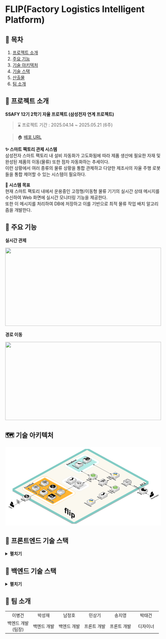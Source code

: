 <!-- 메인 이미지? -->
<!-- <br /> -->

# FLIP(Factory Logistics Intelligent Platform)

## 📌 목차

1. [프로젝트 소개](#-프로젝트-소개)
2. [주요 기능](#-주요-기능)
3. [기술 아키텍처](#-기술-아키텍처처)
4. [기술 스택](#-주요-기술)
5. [산출물](#-산출물)
6. [팀 소개](#-팀-소개)
   <br />

## 🚀 프로젝트 소개

**SSAFY 12기 2학기 자율 프로젝트 (삼성전자 연계 프로젝트)**

> ⌛ 프로젝트 기간 : 2025.04.14 ~ 2025.05.21 (6주)

> 🏠 [배포 URL](https://samsung-smartfactory.co.kr/)

<!-- > 📝 [발표 자료](수정 바람!) -->

**✨ 스마트 팩토리 관제 시스템**<br />
삼성전자 스마트 팩토리 내 설비 자동화가 고도화됨에 따라 제품 생산에 필요한 자재 및 완성된 제품의 이동(물류) 또한 점차 자동화하는 추세이다.  
이런 상황에서 여러 종류의 물류 상황을 통합 관제하고 다양한 제조사의 자율 주행 로봇들을 통합 제어할 수 있는 시스템이 필요하다.

**💪 시스템 목표**<br />
현재 스마트 팩토리 내에서 운용중인 고정형/이동형 물류 기기의 실시간 상태 메시지를 수신하여 Web 화면에 실시간 모니터링 기능을 제공한다.  
또한 이 메시지를 처리하여 DB에 저장하고 이를 기반으로 최적 물류 작업 배치 알고리즘을 개발한다.

## 🚀 주요 기능

<strong>실시간 관제</strong>

<img src="./readme/control.gif" width="500" height="250"/>

<strong>경로 이동</strong>

<img src="./readme/route.gif" width="500" height="250"/>

## 🗺️ 기술 아키텍처

<img src="./readme/architecture.png" width="500" height="250"/>

## 🚀 프론트엔드 기술 스택

<details>
<summary><strong>펼치기</strong>
</summary>

### `Next.js`

React 기반의 프레임워크, 서버 사이드 렌더링(SSR)을 활용하여 성능 최적화.

### `TypeScript`

코드의 안정성 및 유지 보수성을 높이는 강력한 타입 시스템 제공

### `React-Three-fiber/drei`

three js를 React 생태계에서 재사용 가능하고 독립적인 구성 요소를 사용하여 선언적으로 개발할 수 있는 라이브러리.

### `React-query`

서버 상태 관리를 위한 라이브러리로, 데이터 페칭, 캐싱, 동기화, 업데이트를 간편하고 효율적으로 처리.

### `Zustand`

간단하고 가벼운 클라이언트 상태 관리 라이브러리로, 실시간 데이터의 복잡한 상태를 관리.

### `TailwindCSS`

유틸리티 클래스 기반 CSS 프레임워크로, 빠르고 일관된 UI 개발에 활용.

### `Shadcn`

전체 라이브러리를 종속성으로 설치하는 대신 필요한 컴포넌트만 선택적으로 프로젝트에 직접 커스터마이징 및 적용에 활용

</details>

## 🔧 백엔드 기술 스택

<details>
  <summary><strong>펼치기</strong></summary>

### ☕ Java 17

최신 LTS 버전의 Java를 기반으로, 높은 성능과 안정성을 갖춘 백엔드 애플리케이션 구현에 활용.  
Record, Switch Expression 등의 현대적인 문법을 통해 코드 가독성과 개발 생산성 향상.

### 🚀 Spring Boot 3.4.3

REST API, 스케줄링, 예외 처리, 검증 등의 기능을 빠르고 효율적으로 구현할 수 있도록 지원하는 프레임워크.  
프로젝트 구조와 의존성 관리를 표준화하여 유지보수성 향상.

### 🔐 Spring Security

JWT 기반의 인증 및 인가를 위해 커스텀 필터(`CustomAuthenticationFilter`)와 사용자 정의 토큰(`CustomAuthToken`)을 활용하여 보안 처리 구현.

### 🧩 Spring Data JPA

객체지향적인 방식으로 DB에 접근하며, 복잡한 쿼리도 메서드 정의만으로 간편하게 처리.

### 🗄️ MySQL

대중적이고 안정적인 관계형 데이터베이스.  
다양한 인덱스 전략과 트랜잭션 기능을 활용하여 데이터 정합성과 성능을 확보.  
테이블 간 관계(ERD)를 기반으로 유저-식당-메뉴 간의 구조적 설계 구성.

### ⚡ Redis

인증 토큰, 알림 캐시, 인기 맛집 데이터 등의 임시 저장소로 활용.  
빠른 읽기/쓰기 속도를 바탕으로 실시간 사용자 경험 개선.

### 🗂️ AWS S3

사용자 커스텀 메뉴 이미지 및 식당 이미지 저장소로 사용.  
`Pre-signed URL`을 통해 보안성을 확보하며, 대용량 정적 파일 업로드/다운로드 처리에 활용.

### 📦 Docker

로컬 개발 환경과 배포 환경의 일관성을 확보하기 위해 모든 구성 요소를 컨테이너화하여 관리.

### 🔁 Jenkins

GitLab 연동을 통해 자동화된 CI/CD 파이프라인을 구축.  
코드 커밋 시 자동 빌드 및 배포를 통해 개발 효율성과 안정성 강화.

### 🌐 Nginx

정적 리소스 제공 및 리버스 프록시 서버로 활용.  
API 요청 라우팅, SSL 인증서 설정, 로드밸런싱 등 웹 서버 최적화 구성에 기여.

</details>

## 👥 팀 소개

<table style="text-align: center;" width="100%">
  <!-- <tr>
    <th style="text-align: center;" width="16.66%"><img src="https://lab.ssafy.com/s12-fintech-finance-sub1/S12P21E106/-/raw/readme/exec/readme_assets/member/cheon.png" width="150" height="150"/></th>
    <th style="text-align: center;" width="16.66%"><img src="https://lab.ssafy.com/s12-fintech-finance-sub1/S12P21E106/-/raw/readme/exec/readme_assets/member/min.png" width="150" height="150"/></th>
    <th style="text-align: center;" width="16.66%"><img src="https://lab.ssafy.com/s12-fintech-finance-sub1/S12P21E106/-/raw/readme/exec/readme_assets/member/jeong.png" width="150" height="150"/></th>
    <th style="text-align: center;" width="16.66%"><img src="https://lab.ssafy.com/s12-fintech-finance-sub1/S12P21E106/-/raw/readme/exec/readme_assets/member/lee.png" width="150" height="150"/></th>
    <th style="text-align: center;" width="16.66%"><img src="https://lab.ssafy.com/s12-fintech-finance-sub1/S12P21E106/-/raw/readme/exec/readme_assets/member/choi.png" width="150" height="150"/></th>
    <th style="text-align: center;" width="16.66%"><img src="https://lab.ssafy.com/s12-fintech-finance-sub1/S12P21E106/-/raw/readme/exec/readme_assets/member/sin.png" width="150" height="150"/></th>
  </tr> -->
  <tr>
    <td style="text-align: center;" width="16.66%">이병건<br/></td>
    <td style="text-align: center;" width="16.66%">박성재<br/></td>
    <td style="text-align: center;" width="16.66%">남정호<br/></td>
    <td style="text-align: center;" width="16.66%">민상기<br/>
    <!-- <a href="https://github.com/Steadystudy">@Steadystudy</a> -->
    </td>
    <td style="text-align: center;" width="16.66%">송지영<br/></td>
    <td style="text-align: center;" width="16.66%">박태건<br/></td>
  </tr>
  <tr>
    <td style="text-align: center;" width="16.66%">백엔드 개발 </br> (팀장)</td>
    <td style="text-align: center;" width="16.66%">백엔드 개발</td>
    <td style="text-align: center;" width="16.66%">백엔드 개발</td>
    <td style="text-align: center;" width="16.66%">프론트 개발</td>
    <td style="text-align: center;" width="16.66%">프론트 개발</td>
    <td style="text-align: center;" width="16.66%">디자이너</td>
  </tr>
  <!-- <tr>
    <td style="text-align: center;" width="16.66%">본인의 역할</td>
    <td style="text-align: center;" width="16.66%">본인의 역할</td>
    <td style="text-align: center;" width="16.66%">본인의 역할</td>
    <td style="text-align: center;" width="16.66%">AMR 컨트롤 페이지 담당, 공장 및 AMR 관제 담당</td>
    <td style="text-align: center;" width="16.66%">.</td>
    <td style="text-align: center;" width="16.66%">.</td>
  </tr> -->
</table>

